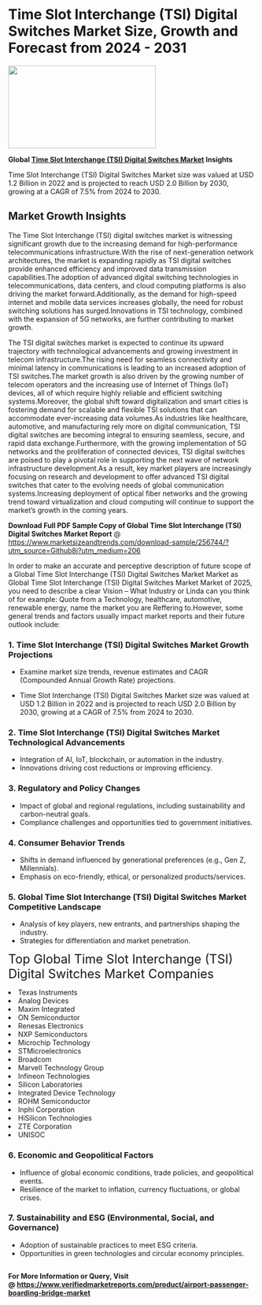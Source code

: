 <H1>Time Slot Interchange (TSI) Digital Switches Market Size, Growth and Forecast from 2024 - 2031</H1><img class="aligncenter size-medium wp-image-584254" src="https://thirdeyenews.in/wp-content/uploads/2024/09/Global-Market-Research-300x168.jpeg" alt="" width="300" height="168" /><p><strong>Global&nbsp;<a href="https://www.marketsizeandtrends.com/download-sample/256744/?utm_source=Github8j?utm_medium=206">Time Slot Interchange (TSI) Digital Switches Market</a> Insights</strong></p><p>Time Slot Interchange (TSI) Digital Switches Market size was valued at USD 1.2 Billion in 2022 and is projected to reach USD 2.0 Billion by 2030, growing at a CAGR of 7.5% from 2024 to 2030.</p><p><h2>Market Growth Insights</h2> The Time Slot Interchange (TSI) digital switches market is witnessing significant growth due to the increasing demand for high-performance telecommunications infrastructure.With the rise of next-generation network architectures, the market is expanding rapidly as TSI digital switches provide enhanced efficiency and improved data transmission capabilities.The adoption of advanced digital switching technologies in telecommunications, data centers, and cloud computing platforms is also driving the market forward.Additionally, as the demand for high-speed internet and mobile data services increases globally, the need for robust switching solutions has surged.Innovations in TSI technology, combined with the expansion of 5G networks, are further contributing to market growth. <p>The TSI digital switches market is expected to continue its upward trajectory with technological advancements and growing investment in telecom infrastructure.The rising need for seamless connectivity and minimal latency in communications is leading to an increased adoption of TSI switches.The market growth is also driven by the growing number of telecom operators and the increasing use of Internet of Things (IoT) devices, all of which require highly reliable and efficient switching systems.Moreover, the global shift toward digitalization and smart cities is fostering demand for scalable and flexible TSI solutions that can accommodate ever-increasing data volumes.As industries like healthcare, automotive, and manufacturing rely more on digital communication, TSI digital switches are becoming integral to ensuring seamless, secure, and rapid data exchange.Furthermore, with the growing implementation of 5G networks and the proliferation of connected devices, TSI digital switches are poised to play a pivotal role in supporting the next wave of network infrastructure development.As a result, key market players are increasingly focusing on research and development to offer advanced TSI digital switches that cater to the evolving needs of global communication systems.Increasing deployment of optical fiber networks and the growing trend toward virtualization and cloud computing will continue to support the market’s growth in the coming years.</p><p><span class=""><strong>Download Full PDF Sample Copy of Global Time Slot Interchange (TSI) Digital Switches Market Report</strong> @ <a href="https://www.marketsizeandtrends.com/download-sample/256744/?utm_source=Github8j?utm_medium=206" target="_blank">https://www.marketsizeandtrends.com/download-sample/256744/?utm_source=Github8j?utm_medium=206</a></span></p><p>In order to make an accurate and perceptive description of future scope of a Global&nbsp;Time Slot Interchange (TSI) Digital Switches Market Market as Global&nbsp;Time Slot Interchange (TSI) Digital Switches Market Market of 2025, you need to describe a clear Vision &ndash; What Industry or Linda can you think of for example: Quote from a Technology, healthcare, automotive, renewable energy, name the market you are Reffering to.However, some general trends and factors usually impact market reports and their future outlook include:</p><h3>1.&nbsp;<strong>Time Slot Interchange (TSI) Digital Switches Market Growth Projections</strong></h3><ul><li>Examine market size trends, revenue estimates and CAGR (Compounded Annual Growth Rate) projections.</li><li><p>Time Slot Interchange (TSI) Digital Switches Market size was valued at USD 1.2 Billion in 2022 and is projected to reach USD 2.0 Billion by 2030, growing at a CAGR of 7.5% from 2024 to 2030.</p></li></ul><h3>2.&nbsp;<strong>Time Slot Interchange (TSI) Digital Switches Market Technological Advancements</strong></h3><ul><li>Integration of AI, IoT, blockchain, or automation in the industry.</li><li>Innovations driving cost reductions or improving efficiency.</li></ul><h3>3.&nbsp;<strong>Regulatory and Policy Changes</strong></h3><ul><li>Impact of global and regional regulations, including sustainability and carbon-neutral goals.</li><li>Compliance challenges and opportunities tied to government initiatives.</li></ul><h3>4.&nbsp;<strong>Consumer Behavior Trends</strong></h3><ul><li>Shifts in demand influenced by generational preferences (e.g., Gen Z, Millennials).</li><li>Emphasis on eco-friendly, ethical, or personalized products/services.</li></ul><h3>5.&nbsp;<strong>Global Time Slot Interchange (TSI) Digital Switches Market Competitive Landscape</strong></h3><ul><li>Analysis of key players, new entrants, and partnerships shaping the industry.</li><li>Strategies for differentiation and market penetration.</li></ul><p data-pm-slice="1 1 []"><span style="color: inherit; font-family: inherit; font-size: 25px;">Top Global Time Slot Interchange (TSI) Digital Switches Market Companies</span></p><div class="" data-test-id=""><p><li>Texas Instruments</li><li> Analog Devices</li><li> Maxim Integrated</li><li> ON Semiconductor</li><li> Renesas Electronics</li><li> NXP Semiconductors</li><li> Microchip Technology</li><li> STMicroelectronics</li><li> Broadcom</li><li> Marvell Technology Group</li><li> Infineon Technologies</li><li> Silicon Laboratories</li><li> Integrated Device Technology</li><li> ROHM Semiconductor</li><li> Inphi Corporation</li><li> HiSilicon Technologies</li><li> ZTE Corporation</li><li> UNISOC</li></p></div><h3>6.&nbsp;<strong>Economic and Geopolitical Factors</strong></h3><ul><li>Influence of global economic conditions, trade policies, and geopolitical events.</li><li>Resilience of the market to inflation, currency fluctuations, or global crises.</li></ul><h3>7.&nbsp;<strong>Sustainability and ESG (Environmental, Social, and Governance)</strong></h3><ul><li>Adoption of sustainable practices to meet ESG criteria.</li><li>Opportunities in green technologies and circular economy principles.</li></ul><h2><strong style="font-size: 14px;">For More Information or Query, Visit @&nbsp;</strong><a style="background-color: #ffffff; font-size: 14px;" href="https://www.marketsizeandtrends.com/report/time-slot-interchange-tsi-digital-switches-market/" target="_blank">https://www.verifiedmarketreports.com/product/airport-passenger-boarding-bridge-market</a></h2>